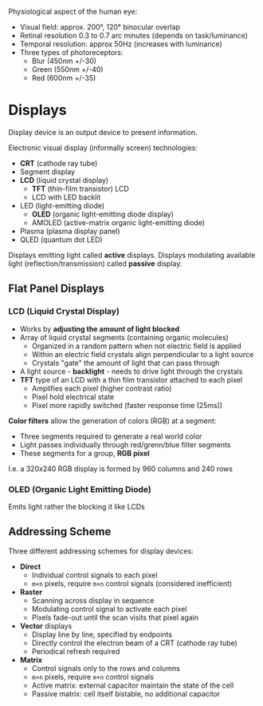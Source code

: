 Physiological aspect of the human eye:

* Visual field: approx. 200°, 120° binocular overlap
* Retinal resolution 0.3 to 0.7 arc minutes (depends on task/luminance)
* Temporal resolution: approx 50Hz (increases with luminance)
* Three types of photoreceptors:
  - Blur (450nm +/-30)
  - Green (550nm +/-40)
  - Red (600nm +/-35)

# Displays

Display device is an output device to present information.

Electronic visual display (informally screen) technologies:

* **CRT** (cathode ray tube) 
* Segment display
* **LCD** (liquid crystal display)
  - **TFT** (thin-film transistor) LCD 
  - LCD with LED backlit
* LED (light-emitting diode)
  - **OLED** (organic light-emitting diode display)
  - AMOLED (active-matrix organic light-emitting diode)
* Plasma (plasma display panel)
* QLED (quantum dot LED)

Displays emitting light called **active** displays. Displays modulating
available light (reflection/transmission) called **passive** display.

## Flat Panel Displays

### LCD (Liquid Crystal Display)

* Works by **adjusting the amount of light blocked**
* Array of liquid crystal segments (containing organic molecules)
  - Organized in a random pattern when not electric field is applied
  - Within an electric field crystals align perpendicular to a light source
  - Crystals "gate" the amount of light that can pass through
* A light source - **backlight** - needs to drive light through the crystals
* **TFT** type of an LCD with a thin film transistor attached to each pixel
  - Amplifies each pixel (higher contrast ratio)
  - Pixel hold electrical state
  - Pixel more rapidly switched (faster response time (25ms))

**Color filters** allow the generation of colors (RGB) at a segment:

- Three segments required to generate a real world color
- Light passes individually through red/grenn/blue filter segments
- These segments for a group, **RGB pixel**

I.e. a 320x240 RGB display is formed by 960 columns and 240 rows 

### OLED (Organic Light Emitting Diode)

Emits light rather the blocking it like LCDs

## Addressing Scheme

Three different addressing schemes for display devices:

* **Direct**
  - Individual control signals to each pixel
  - `m×n` pixels, require `m×n` control signals (considered inefficient)
* **Raster**
  - Scanning across display in sequence
  - Modulating control signal to activate each pixel
  - Pixels fade-out until the scan visits that pixel again 
* **Vector** displays
  - Display line by line, specified by endpoints
  - Directly control the electron beam of a CRT (cathode ray tube)
  - Periodical refresh required
* **Matrix**
  - Control signals only to the rows and columns
  - `m×n` pixels, require `m+n` control signals
  - Active matrix: external capacitor maintain the state of the cell
  - Passive matrix: cell itself bistable, no additional capacitor
